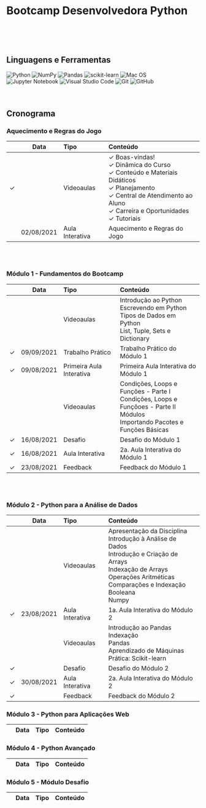 # Bootcamp Desenvolvedora Python
<br><br><br>

## Linguagens e Ferramentas
![Python](https://img.shields.io/badge/python-3670A0?style=for-the-badge&logo=python&logoColor=ffdd54) 
![NumPy](https://img.shields.io/badge/numpy-%23013243.svg?style=for-the-badge&logo=numpy&logoColor=white) ![Pandas](https://img.shields.io/badge/pandas-%23150458.svg?style=for-the-badge&logo=pandas&logoColor=white) ![scikit-learn](https://img.shields.io/badge/scikit--learn-%23F7931E.svg?style=for-the-badge&logo=scikit-learn&logoColor=white)
![Mac OS](https://img.shields.io/badge/mac%20os-000000?style=for-the-badge&logo=macos&logoColor=F0F0F0)
![Jupyter Notebook](https://img.shields.io/badge/jupyter-%23FA0F00.svg?style=for-the-badge&logo=jupyter&logoColor=white) ![Visual Studio Code](https://img.shields.io/badge/Visual%20Studio%20Code-0078d7.svg?style=for-the-badge&logo=visual-studio-code&logoColor=white)
![Git](https://img.shields.io/badge/git-%23F05033.svg?style=for-the-badge&logo=git&logoColor=white) ![GitHub](https://img.shields.io/badge/github-%23121011.svg?style=for-the-badge&logo=github&logoColor=white)
<br><br><br>

## Cronograma
### Aquecimento e Regras do Jogo
|     | Data | Tipo | Conteúdo |
|:---:|:---:|:---|:---|
| &check; | | Videoaulas | &check; Boas-vindas! <br> &check; Dinâmica do Curso <br> &check; Conteúdo e Materiais Didáticos <br> &check; Planejamento<br> &check; Central de Atendimento ao Aluno<br> &check; Carreira e Oportunidades<br> &check; Tutoriais|
| | 02/08/2021 | Aula Interativa | Aquecimento e Regras do Jogo|
<br><br>

### Módulo 1 - Fundamentos do Bootcamp
|     | Data | Tipo | Conteúdo |
|:---:|:---:|:---|:---|
|  |  | Videoaulas | Introdução ao Python <br> Escrevendo em Python <br> Tipos de Dados em Python <br> List, Tuple, Sets e Dictionary | 
| &check; | 09/09/2021 | Trabalho Prático | Trabalho Prático do Módulo 1 |
| &check; | 09/08/2021 | Primeira Aula Interativa | Primeira Aula Interativa do Módulo 1 | 
|  | | Videoaulas | Condições, Loops e Funções - Parte I <br> Condições, Loops e Funçõoes - Parte II <br> Módulos <br> Importando Pacotes e Funções Básicas | 
| &check; | 16/08/2021 | Desafio | Desafio do Módulo 1 | 
| &check; | 16/08/2021 | Aula Interativa | 2a. Aula Interativa do Módulo 1 |
| &check; | 23/08/2021 | Feedback | Feedback do Módulo 1 |
<br><br>

### Módulo 2 - Python para a Análise de Dados
|     | Data | Tipo | Conteúdo |
|:---:|:---:|:---|:---|
| | | Videoaulas | Apresentação da Disciplina <br> Introdução à Análise de Dados <br> Introdução e Criação de Arrays <br> Indexação de Arrays <br> Operações Aritméticas <br> Comparações e Indexação Booleana <br> Numpy |
| &check; | 23/08/2021 | Aula Interativa | 1a. Aula Interativa do Módulo 2 | 
| | | Videoaulas | Introdução ao Pandas <br> Indexação <br> Pandas <br> Aprendizado de Máquinas <br> Prática: Scikit-learn |
| &check; | | Desafio | Desafio do Módulo 2 |
| &check; | 30/08/2021 | Aula Interativa | 2a. Aula Interativa do Módulo 2 | 
| &check; | | Feedback | Feedback do Módulo 2 |

### Módulo 3 - Python para Aplicações Web
|     | Data | Tipo | Conteúdo |
|:---:|:---:|:---|:---|

### Módulo 4 - Python Avançado
|     | Data | Tipo | Conteúdo |
|:---:|:---:|:---|:---|

### Módulo 5 - Módulo Desafio
|     | Data | Tipo | Conteúdo |
|:---:|:---:|:---|:---|

